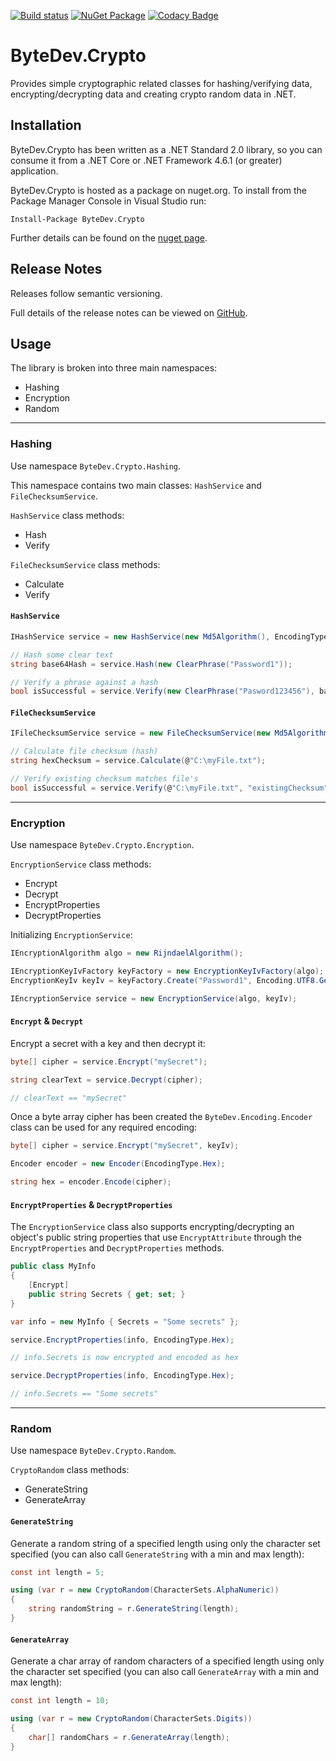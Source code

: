 [![Build status](https://ci.appveyor.com/api/projects/status/github/bytedev/ByteDev.Crypto?branch=master&svg=true)](https://ci.appveyor.com/project/bytedev/ByteDev-Crypto/branch/master)
[![NuGet Package](https://img.shields.io/nuget/v/ByteDev.Crypto.svg)](https://www.nuget.org/packages/ByteDev.Crypto)
[![Codacy Badge](https://api.codacy.com/project/badge/Grade/dcbdaad51dac43e9aad1736377992264)](https://www.codacy.com/manual/ByteDev/ByteDev.Crypto?utm_source=github.com&amp;utm_medium=referral&amp;utm_content=ByteDev/ByteDev.Crypto&amp;utm_campaign=Badge_Grade)

# ByteDev.Crypto

Provides simple cryptographic related classes for hashing/verifying data, encrypting/decrypting data and creating crypto random data in .NET.

## Installation

ByteDev.Crypto has been written as a .NET Standard 2.0 library, so you can consume it from a .NET Core or .NET Framework 4.6.1 (or greater) application.

ByteDev.Crypto is hosted as a package on nuget.org.  To install from the Package Manager Console in Visual Studio run:

`Install-Package ByteDev.Crypto`

Further details can be found on the [nuget page](https://www.nuget.org/packages/ByteDev.Crypto/).

## Release Notes

Releases follow semantic versioning.

Full details of the release notes can be viewed on [GitHub](https://github.com/ByteDev/ByteDev.Crypto/blob/master/docs/RELEASE-NOTES.md).

## Usage

The library is broken into three main namespaces:
- Hashing
- Encryption
- Random

---

### Hashing

Use namespace `ByteDev.Crypto.Hashing`. 

This namespace contains two main classes: `HashService` and `FileChecksumService`.

`HashService` class methods:
- Hash
- Verify

`FileChecksumService` class methods:
- Calculate
- Verify

#### `HashService`

```csharp
IHashService service = new HashService(new Md5Algorithm(), EncodingType.Base64);

// Hash some clear text
string base64Hash = service.Hash(new ClearPhrase("Password1"));

// Verify a phrase against a hash
bool isSuccessful = service.Verify(new ClearPhrase("Pasword123456"), base64Hash);
```

#### `FileChecksumService`

```csharp
IFileChecksumService service = new FileChecksumService(new Md5Algorithm(), EncodingType.Hex);

// Calculate file checksum (hash)
string hexChecksum = service.Calculate(@"C:\myFile.txt");

// Verify existing checksum matches file's
bool isSuccessful = service.Verify(@"C:\myFile.txt", "existingChecksum");
```

---

### Encryption

Use namespace `ByteDev.Crypto.Encryption`.

`EncryptionService` class methods:
- Encrypt
- Decrypt
- EncryptProperties
- DecryptProperties

Initializing `EncryptionService`:

```csharp
IEncryptionAlgorithm algo = new RijndaelAlgorithm();

IEncryptionKeyIvFactory keyFactory = new EncryptionKeyIvFactory(algo);
EncryptionKeyIv keyIv = keyFactory.Create("Password1", Encoding.UTF8.GetBytes("someSalt"));

IEncryptionService service = new EncryptionService(algo, keyIv);
```

#### `Encrypt` & `Decrypt`

Encrypt a secret with a key and then decrypt it:

```csharp
byte[] cipher = service.Encrypt("mySecret");

string clearText = service.Decrypt(cipher);	 

// clearText == "mySecret"
```

Once a byte array cipher has been created the `ByteDev.Encoding.Encoder` class can be used for any required encoding:

```csharp
byte[] cipher = service.Encrypt("mySecret", keyIv);

Encoder encoder = new Encoder(EncodingType.Hex);

string hex = encoder.Encode(cipher);
```

#### `EncryptProperties` & `DecryptProperties`

The `EncryptionService` class also supports encrypting/decrypting an object's public string properties that use `EncryptAttribute` through the `EncryptProperties` and `DecryptProperties` methods.

```csharp
public class MyInfo
{
    [Encrypt]
    public string Secrets { get; set; }
}

var info = new MyInfo { Secrets = "Some secrets" };

service.EncryptProperties(info, EncodingType.Hex);

// info.Secrets is now encrypted and encoded as hex

service.DecryptProperties(info, EncodingType.Hex);

// info.Secrets == "Some secrets"
```

---

### Random

Use namespace `ByteDev.Crypto.Random`.

`CryptoRandom` class methods:
- GenerateString
- GenerateArray

#### `GenerateString`

Generate a random string of a specified length using only the character set specified (you can also call `GenerateString` with a min and max length):

```csharp
const int length = 5;

using (var r = new CryptoRandom(CharacterSets.AlphaNumeric))
{
    string randomString = r.GenerateString(length);
}
```

#### `GenerateArray`

Generate a char array of random characters of a specified length using only the character set specified (you can also call `GenerateArray` with a min and max length):

```csharp
const int length = 10;

using (var r = new CryptoRandom(CharacterSets.Digits))
{
    char[] randomChars = r.GenerateArray(length);
}
```
